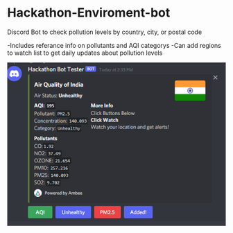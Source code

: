 # Hackathon-Enviroment-bot

Discord Bot to check pollution levels by country, city, or postal code

-Includes referance info on pollutants and AQI categorys
-Can add regions to watch list to get daily updates about pollution levels

![Alt text](/tester.png?raw=true "Example")
